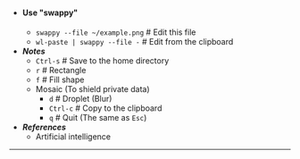 - #### Use "swappy"
    - `swappy --file ~/example.png` # Edit this file
    - `wl-paste | swappy --file -` # Edit from the clipboard
- ***Notes***
    - `Ctrl-s` # Save to the home directory
    - `r` # Rectangle
    - `f` # Fill shape
    - Mosaic (To shield private data)
        - `d` # Droplet (Blur)
        - `Ctrl-c` # Copy to the clipboard
        - `q` # Quit (The same as `Esc`)
- ***References***
    - Artificial intelligence
- ---
